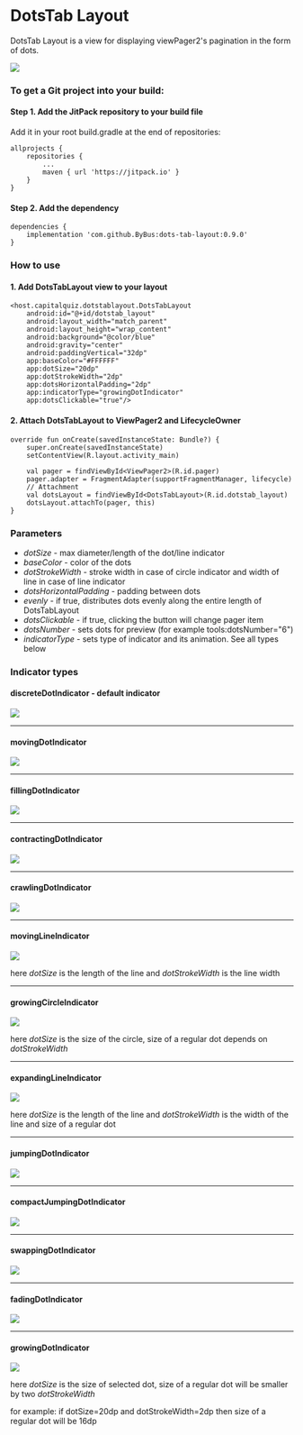 # DotsTab Layout

DotsTab Layout is a view for displaying viewPager2's pagination in the form of dots.

![](images/demo.gif?raw=true)

### To get a Git project into your build:

#### Step 1. Add the JitPack repository to your build file

Add it in your root build.gradle at the end of repositories:
```	
allprojects {
    repositories {
        ...
        maven { url 'https://jitpack.io' }
    }
}
```
#### Step 2. Add the dependency

```
dependencies {
    implementation 'com.github.ByBus:dots-tab-layout:0.9.0'
}
```

### How to use

#### 1. Add DotsTabLayout view to your layout
```
<host.capitalquiz.dotstablayout.DotsTabLayout
    android:id="@+id/dotstab_layout"
    android:layout_width="match_parent"
    android:layout_height="wrap_content"
    android:background="@color/blue"
    android:gravity="center"
    android:paddingVertical="32dp"
    app:baseColor="#FFFFFF"
    app:dotSize="20dp"
    app:dotStrokeWidth="2dp"
    app:dotsHorizontalPadding="2dp"        
    app:indicatorType="growingDotIndicator"
    app:dotsClickable="true"/>
```

#### 2. Attach DotsTabLayout to ViewPager2 and LifecycleOwner

```
override fun onCreate(savedInstanceState: Bundle?) {
    super.onCreate(savedInstanceState)
    setContentView(R.layout.activity_main)

    val pager = findViewById<ViewPager2>(R.id.pager)
    pager.adapter = FragmentAdapter(supportFragmentManager, lifecycle)
    // Attachment
    val dotsLayout = findViewById<DotsTabLayout>(R.id.dotstab_layout)
    dotsLayout.attachTo(pager, this)
}
```

### Parameters

- *dotSize* - max diameter/length of the dot/line indicator
- *baseColor* - color of the dots
- *dotStrokeWidth* - stroke width in case of circle indicator and width of line in case of line indicator
- *dotsHorizontalPadding* - padding between dots
- *evenly* - if true, distributes dots evenly along the entire length of DotsTabLayout
- *dotsClickable* - if true, clicking the button will change pager item
- *dotsNumber* - sets dots for preview (for example tools:dotsNumber="6")
- *indicatorType* - sets type of indicator and its animation. See all types below

### Indicator types
#### discreteDotIndicator - default indicator
![](images/discreteDotIndicator.gif?raw=true)

---

#### movingDotIndicator
![](images/movingDotIndicator.gif?raw=true)

---

#### fillingDotIndicator
![](images/fillingDotIndicator.gif?raw=true)

---

#### contractingDotIndicator
![](images/contractingDotIndicator.gif?raw=true)

---

#### crawlingDotIndicator
![](images/crawlingDotIndicator.gif?raw=true)

---

#### movingLineIndicator
![](images/movingLineIndicator.gif?raw=true)

here *dotSize* is the length of the line
and  *dotStrokeWidth* is the line width

---

#### growingCircleIndicator
![](images/growingCircleIndicator.gif?raw=true)

here *dotSize* is the size of the circle,
size of a regular dot depends on *dotStrokeWidth*

---

#### expandingLineIndicator
![](images/expandingLineIndicator.gif?raw=true)

here *dotSize* is the length of the line
and *dotStrokeWidth* is the width of the line and size of a regular dot

---

#### jumpingDotIndicator
![](images/jumpingDotIndicator.gif?raw=true)

---

#### compactJumpingDotIndicator
![](images/compactJumpingDotIndicator.gif?raw=true)

---

#### swappingDotIndicator
![](images/swappingDotIndicator.gif?raw=true)

---

#### fadingDotIndicator
![](images/fadingDotIndicator.gif?raw=true)

---

#### growingDotIndicator
![](images/growingDotIndicator.gif?raw=true)

here *dotSize* is the size of selected dot,
size of a regular dot will be smaller by two *dotStrokeWidth*

for example: if dotSize=20dp and dotStrokeWidth=2dp then
size of a regular dot will be 16dp